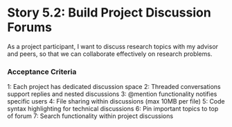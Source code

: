 # Story 5.2: Build Project Discussion Forums

As a project participant,
I want to discuss research topics with my advisor and peers,
so that we can collaborate effectively on research problems.

### Acceptance Criteria
1: Each project has dedicated discussion space
2: Threaded conversations support replies and nested discussions
3: @mention functionality notifies specific users
4: File sharing within discussions (max 10MB per file)
5: Code syntax highlighting for technical discussions
6: Pin important topics to top of forum
7: Search functionality within project discussions
